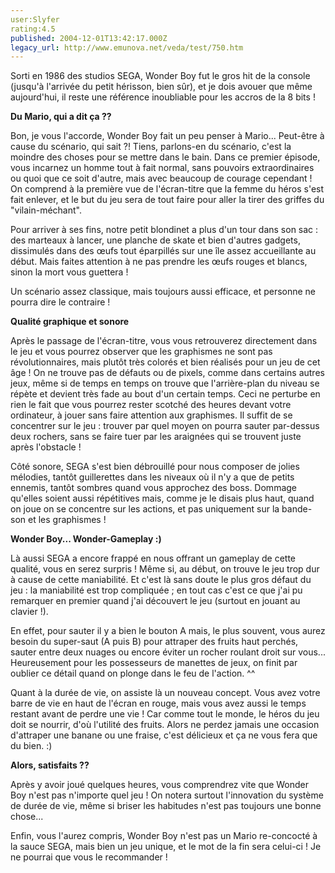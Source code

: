 ```yaml
---
user:Slyfer
rating:4.5
published: 2004-12-01T13:42:17.000Z
legacy_url: http://www.emunova.net/veda/test/750.htm
---
```

Sorti en 1986 des studios SEGA, Wonder Boy fut le gros hit de la console (jusqu'à l'arrivée du petit hérisson, bien sûr), et je dois avouer que même aujourd'hui, il reste une référence inoubliable pour les accros de la 8 bits !  

  

**Du Mario, qui a dit ça ??**  

  

Bon, je vous l'accorde, Wonder Boy fait un peu penser à Mario... Peut-être à cause du scénario, qui sait ?! Tiens, parlons-en du scénario, c'est la moindre des choses pour se mettre dans le bain. Dans ce premier épisode, vous incarnez un homme tout à fait normal, sans pouvoirs extraordinaires ou quoi que ce soit d'autre, mais avec beaucoup de courage cependant ! On comprend à la première vue de l'écran-titre que la femme du héros s'est fait enlever, et le but du jeu sera de tout faire pour aller la tirer des griffes du "vilain-méchant".  

  

Pour arriver à ses fins, notre petit blondinet a plus d'un tour dans son sac : des marteaux à lancer, une planche de skate et bien d'autres gadgets, dissimulés dans des œufs tout éparpillés sur une île assez accueillante au début. Mais faites attention à ne pas prendre les œufs rouges et blancs, sinon la mort vous guettera !  

  

Un scénario assez classique, mais toujours aussi efficace, et personne ne pourra dire le contraire !  

  

**Qualité graphique et sonore**  

  

Après le passage de l'écran-titre, vous vous retrouverez directement dans le jeu et vous pourrez observer que les graphismes ne sont pas révolutionnaires, mais plutôt très colorés et bien réalisés pour un jeu de cet âge ! On ne trouve pas de défauts ou de pixels, comme dans certains autres jeux, même si de temps en temps on trouve que l'arrière-plan du niveau se répète et devient très fade au bout d'un certain temps. Ceci ne perturbe en rien le fait que vous pourrez rester scotché des heures devant votre ordinateur, à jouer sans faire attention aux graphismes. Il suffit de se concentrer sur le jeu : trouver par quel moyen on pourra sauter par-dessus deux rochers, sans se faire tuer par les araignées qui se trouvent juste après l'obstacle !  

  

Côté sonore, SEGA s'est bien débrouillé pour nous composer de jolies mélodies, tantôt guillerettes dans les niveaux où il n'y a que de petits ennemis, tantôt sombres quand vous approchez des boss. Dommage qu'elles soient aussi répétitives mais, comme je le disais plus haut, quand on joue on se concentre sur les actions, et pas uniquement sur la bande-son et les graphismes !  

  

**Wonder Boy... Wonder-Gameplay :)**  

Là aussi SEGA a encore frappé en nous offrant un gameplay de cette qualité, vous en serez surpris ! Même si, au début, on trouve le jeu trop dur à cause de cette maniabilité. Et c'est là sans doute le plus gros défaut du jeu : la maniabilité est trop compliquée ; en tout cas c'est ce que j'ai pu remarquer en premier quand j'ai découvert le jeu (surtout en jouant au clavier !).  

  

En effet, pour sauter il y a bien le bouton A mais, le plus souvent, vous aurez besoin du super-saut (A puis B) pour attraper des fruits haut perchés, sauter entre deux nuages ou encore éviter un rocher roulant droit sur vous... Heureusement pour les possesseurs de manettes de jeux, on finit par oublier ce détail quand on plonge dans le feu de l'action. ^^  

  

Quant à la durée de vie, on assiste là un nouveau concept. Vous avez votre barre de vie en haut de l'écran en rouge, mais vous avez aussi le temps restant avant de perdre une vie ! Car comme tout le monde, le héros du jeu doit se nourrir, d'où l'utilité des fruits. Alors ne perdez jamais une occasion d'attraper une banane ou une fraise, c'est délicieux et ça ne vous fera que du bien. :)  

  

**Alors, satisfaits ??**  

Après y avoir joué quelques heures, vous comprendrez vite que Wonder Boy n'est pas n'importe quel jeu ! On notera surtout l'innovation du système de durée de vie, même si briser les habitudes n'est pas toujours une bonne chose...  

  

Enfin, vous l'aurez compris, Wonder Boy n'est pas un Mario re-concocté à la sauce SEGA, mais bien un jeu unique, et le mot de la fin sera celui-ci ! Je ne pourrai que vous le recommander !